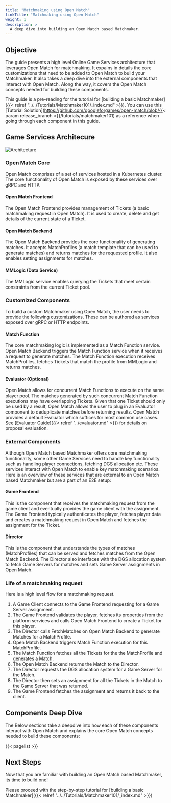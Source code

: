 ```yaml
---
title: "Matchmaking using Open Match"
linkTitle: "Matchmaking using Open Match"
weight: 1
description: >
  A deep dive into building an Open Match based Matchmaker.
---
```


## Objective

The guide presents a high level Online Game Services architecture that leverages Open Match for matchmaking. It expains in details the core customizations that need to be added to Open Match to build your Matchmaker. It also takes a deep dive into the external components that interact with Open Match. Along the way, it covers the Open Match concepts needed for building these components.

This guide is a pre-reading for the tutorial for [building a basic Matchmaker]({{< relref "../../Tutorials/Matchmaker101/_index.md" >}}). You can use this [Tutorial Solution](https://github.com/googleforgames/open-match/blob/{{< param release_branch >}}/tutorials/matchmaker101) as a reference when going through each component in this guide.

## Game Services Architecure

![Architecture](../../../images/architecture.png)

### Open Match Core

Open Match comprises of a set of services hosted in a Kubernetes cluster. The core functionality of Open Match is exposed by these services over gRPC and HTTP.

#### Open Match Frontend

The Open Match Frontend provides management of Tickets (a basic matchmaking request in Open Match). It is used to create, delete and get details of the current state of a Ticket.

#### Open Match Backend

The Open Match Backend provides the core functionality of generating matches. It accepts MatchProfiles (a match template that can be used to generate matches) and returns matches for the requested profile. It also enables setting assignments for matches.

#### MMLogic (Data Service)

The MMLogic service enables querying the Tickets that meet certain constraints from the current Ticket pool.

### Customized Components

To build a custom Matchmaker using Open Match, the user needs to provide the following customizations. These can be authored as services exposed over gRPC or HTTP endpoints.

#### Match Function

The core matchmaking logic is implemented as a Match Function service. Open Match Backend triggers the Match Function service when it receives a request to generate matches. The Match Function execution receives MatchProfiles, fetches Tickets that match the profile from MMLogic and returns matches.

#### Evaluator (Optional)

Open Match allows for concurrent Match Functions to execute on the same player pool. The matches generated by such concurrent Match Function executions may have overlapping Tickets. Given that one Ticket should only be used by a result, Open Match allows the user to plug in an Evaluator component to deduplicate matches before returning results. Open Match provides a default Evaluator which suffices for most common use cases. See [Evaluator Guide]({{< relref "../evaluator.md" >}}) for details on proposal evaluation.

### External Components

Although Open Match based Matchmaker offers core matchmaking functionality, some other Game Services need to handle key functionality such as handling player connections, fetching DGS allocation etc. These services interact with Open Match to enable key matchmaking scenarios. Here is an overview of these services that are external to an Open Match based Matchmaker but are a part of an E2E setup:

#### Game Frontend

This is the component that receives the matchmaking request from the game client and eventually provides the game client with the assignment. The Game Frontend typically authenticates the player, fetches player data and creates a matchmaking request in Open Match and fetches the assignment for the Ticket.

#### Director

This is the component that understands the types of matches (MatchProfiles) that can be served and fetches matches from the Open Match Backend. The Director also interfaces with the DGS allocation system to fetch Game Servers for matches and sets Game Server assignments in Open Match.

### Life of a matchmaking request

Here is a high level flow for a matchmaking request.

1. A Game Client connects to the Game Frontend requesting for a Game Server assignment.
2. The Game Frontend validates the player, fetches its properties from the platform services and calls Open Match Frontend to create a Ticket for this player.
3. The Director calls FetchMatches on Open Match Backend to generate Matches for a MatchProfile.
4. Open Match Backend triggers Match Function execution for this MatchProfile.
5. The Match Function fetches all the Tickets for the the MatchProfile and generates a Match.
6. The Open Match Backend returns the Match to the Director.
7. The Director requests the DGS allocation system for a Game Server for the Match.
8. The Director then sets an assignment for all the Tickets in the Match to the Game Server that was returned.
9. The Game Frontend fetches the assignment and returns it back to the client.

## Components Deep Dive

The Below sections take a deepdive into how each of these components interact with Open Match and explains the core Open Match concepts needed to build these components:

{{< pagelist >}}

## Next Steps

Now that you are familiar with building an Open Match based Matchmaker, its time to build one!

Please proceed with the step-by-step tutorial for [building a basic Matchmaker]({{< relref "../../Tutorials/Matchmaker101/_index.md" >}})
